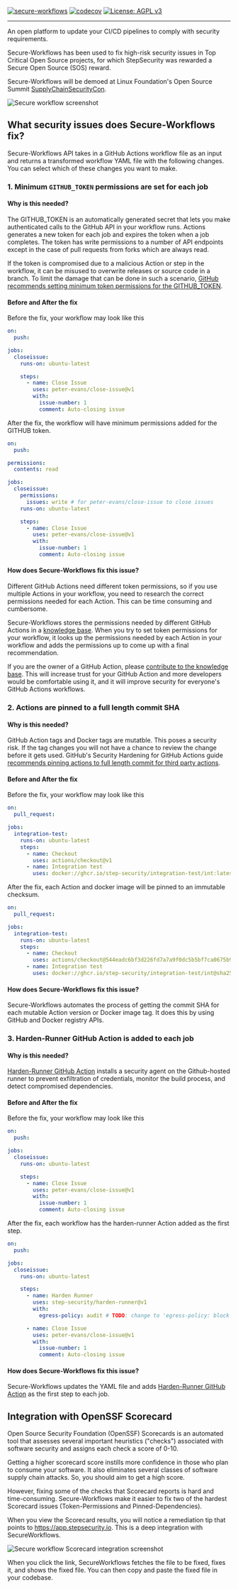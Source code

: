 [![secure-workflows](images/banner.png)](#)
[![codecov](https://codecov.io/gh/step-security/secure-workflows/branch/main/graph/badge.svg?token=02ONA6U92A)](https://codecov.io/gh/step-security/secure-workflows)
[![License: AGPL v3](https://img.shields.io/badge/License-AGPL%20v3-blue.svg)](https://raw.githubusercontent.com/step-security/secure-workflows/main/LICENSE)

---

An open platform to update your CI/CD pipelines to comply with security requirements.

Secure-Workflows has been used to fix high-risk security issues in Top Critical Open Source projects, for which StepSecurity was rewarded a Secure Open Source (SOS) reward.

Secure-Workflows will be demoed at Linux Foundation's Open Source Summit [SupplyChainSecurityCon](http://sched.co/11Pvu).

<p align="left">
  <img src="https://github.com/step-security/supply-chain-goat/blob/main/images/secure-workflows/SecureWorkflows4.gif" alt="Secure workflow screenshot" >
</p>

## What security issues does Secure-Workflows fix?

Secure-Workflows API takes in a GitHub Actions workflow file as an input and returns a transformed workflow YAML file with the following changes. You can select which of these changes you want to make.

### 1. Minimum `GITHUB_TOKEN` permissions are set for each job

#### Why is this needed?

The GITHUB_TOKEN is an automatically generated secret that lets you make authenticated calls to the GitHub API in your workflow runs. Actions generates a new token for each job and expires the token when a job completes. The token has write permissions to a number of API endpoints except in the case of pull requests from forks which are always read.

If the token is compromised due to a malicious Action or step in the workflow, it can be misused to overwrite releases or source code in a branch. To limit the damage that can be done in such a scenario, [GitHub recommends setting minimum token permissions for the GITHUB_TOKEN](https://github.blog/changelog/2021-04-20-github-actions-control-permissions-for-github_token/).

#### Before and After the fix

Before the fix, your workflow may look like this

```yaml
on:
  push:

jobs:
  closeissue:
    runs-on: ubuntu-latest

    steps:
      - name: Close Issue
        uses: peter-evans/close-issue@v1
        with:
          issue-number: 1
          comment: Auto-closing issue
```

After the fix, the workflow will have minimum permissions added for the GITHUB token.

```yaml
on:
  push:

permissions:
  contents: read

jobs:
  closeissue:
    permissions:
      issues: write # for peter-evans/close-issue to close issues
    runs-on: ubuntu-latest

    steps:
      - name: Close Issue
        uses: peter-evans/close-issue@v1
        with:
          issue-number: 1
          comment: Auto-closing issue
```

#### How does Secure-Workflows fix this issue?

Different GitHub Actions need different token permissions, so if you use multiple Actions in your workflow, you need to research the correct permissions needed for each Action. This can be time consuming and cumbersome.

Secure-Workflows stores the permissions needed by different GitHub Actions in a [knowledge base](<(https://github.com/step-security/secure-workflows/tree/main/knowledge-base/actions)>). When you try to set token permissions for your workflow, it looks up the permissions needed by each Action in your workflow and adds the permissions up to come up with a final recommendation.

If you are the owner of a GitHub Action, please [contribute to the knowledge base](https://github.com/step-security/secure-workflows/blob/main/knowledge-base/actions/README.md). This will increase trust for your GitHub Action and more developers would be comfortable using it, and it will improve security for everyone's GitHub Actions workflows.

### 2. Actions are pinned to a full length commit SHA

#### Why is this needed?

GitHub Action tags and Docker tags are mutatble. This poses a security risk. If the tag changes you will not have a chance to review the change before it gets used. GitHub's Security Hardening for GitHub Actions guide [recommends pinning actions to full length commit for third party actions](https://docs.github.com/en/actions/security-guides/security-hardening-for-github-actions#using-third-party-actions).

#### Before and After the fix

Before the fix, your workflow may look like this

```yaml
on:
  pull_request:

jobs:
  integration-test:
    runs-on: ubuntu-latest
    steps:
      - name: Checkout
        uses: actions/checkout@v1
      - name: Integration test
        uses: docker://ghcr.io/step-security/integration-test/int:latest
```

After the fix, each Action and docker image will be pinned to an immutable checksum.

```yaml
on:
  pull_request:

jobs:
  integration-test:
    runs-on: ubuntu-latest
    steps:
      - name: Checkout
        uses: actions/checkout@544eadc6bf3d226fd7a7a9f0dc5b5bf7ca0675b9
      - name: Integration test
        uses: docker://ghcr.io/step-security/integration-test/int@sha256:1efef3bbdd297d1b321b9b4559092d3131961913bc68b7c92b681b4783d563f0
```

#### How does Secure-Workflows fix this issue?

Secure-Workflows automates the process of getting the commit SHA for each mutable Action version or Docker image tag. It does this by using GitHub and Docker registry APIs.

### 3. Harden-Runner GitHub Action is added to each job

#### Why is this needed?

[Harden-Runner GitHub Action](https://github.com/step-security/harden-runner) installs a security agent on the Github-hosted runner to prevent exfiltration of credentials, monitor the build process, and detect compromised dependencies.

#### Before and After the fix

Before the fix, your workflow may look like this

```yaml
on:
  push:

jobs:
  closeissue:
    runs-on: ubuntu-latest

    steps:
      - name: Close Issue
        uses: peter-evans/close-issue@v1
        with:
          issue-number: 1
          comment: Auto-closing issue
```

After the fix, each workflow has the harden-runner Action added as the first step.

```yaml
on:
  push:

jobs:
  closeissue:
    runs-on: ubuntu-latest

    steps:
      - name: Harden Runner
        uses: step-security/harden-runner@v1
        with:
          egress-policy: audit # TODO: change to 'egress-policy: block' after couple of runs

      - name: Close Issue
        uses: peter-evans/close-issue@v1
        with:
          issue-number: 1
          comment: Auto-closing issue
```

#### How does Secure-Workflows fix this issue?

Secure-Workflows updates the YAML file and adds [Harden-Runner GitHub Action](https://github.com/step-security/harden-runner) as the first step to each job.

## Integration with OpenSSF Scorecard

Open Source Security Foundation (OpenSSF) Scorecards is an automated tool that assesses several important heuristics ("checks") associated with software security and assigns each check a score of 0-10.

Getting a higher scorecard score instills more confidence in those who plan to consume your software. It also eliminates several classes of software supply chain attacks. So, you should aim to get a high score.

However, fixing some of the checks that Scorecard reports is hard and time-consuming. Secure-Workflows make it easier to fix two of the hardest Scorecard issues (Token-Permissions and Pinned-Dependencies).

When you view the Scorecard results, you will notice a remediation tip that points to https://app.stepsecurity.io. This is a deep integration with SecureWorkflows.

<p align="left">
  <img src="https://github.com/step-security/supply-chain-goat/blob/main/images/secure-workflows/SecureWorkflowsIntegration.png" alt="Secure workflow Scorecard integration screenshot" >
</p>

When you click the link, SecureWorkflows fetches the file to be fixed, fixes it, and shows the fixed file. You can then copy and paste the fixed file in your codebase.
